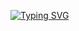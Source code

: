 <a href="https://git.io/typing-svg"><img src="https://readme-typing-svg.herokuapp.com?font=Monomaniac+One&duration=1&pause=1100&color=14E414&random=false&width=435&lines=%3E_;+" alt="Typing SVG" /></a>
<!--
[![Typing SVG](https://readme-typing-svg.herokuapp.com?font=Kode+Mono&pause=300&color=28F71A&random=false&width=435&lines=Welcome,+Pilgrims!;Here+be+dragons...;...and+perhaps+some+untested+code...;So+have+a+look+around!;+)](https://git.io/typing-svg)
**arkahcuk/arkahcuk** is a ✨ _special_ ✨ repository because its `README.md` (this file) appears on your GitHub profile.

Here are some ideas to get you started:

- 🔭 I’m currently working on ...
- 🌱 I’m currently learning ...
- 👯 I’m looking to collaborate on ...
- 🤔 I’m looking for help with ...
- 💬 Ask me about ...
- 📫 How to reach me: ...
- 😄 Pronouns: ...
- ⚡ Fun fact: ...
-->
